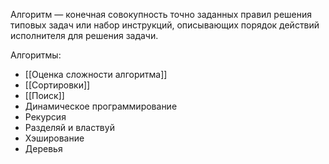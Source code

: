 Алгоритм — конечная совокупность точно заданных правил решения типовых задач или набор инструкций, описывающих порядок действий исполнителя для решения задачи.

Алгоритмы:
- [[Оценка сложности алгоритма]]
- [[Сортировки]]
- [[Поиск]]
- Динамическое программирование
- Рекурсия
- Разделяй и властвуй
- Хэширование
- Деревья